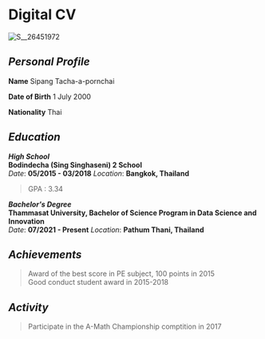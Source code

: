 # Digital CV

![S__26451972](https://user-images.githubusercontent.com/95371748/144287952-ba1aba40-5e6b-46b5-8d13-cacff396f55e.jpg)

## _Personal Profile_
**Name** Sipang Tacha-a-pornchai

**Date of Birth** 1 July 2000

**Nationality** Thai

## _Education_

**_High School_**<br>
**Bodindecha (Sing Singhaseni) 2 School**<br>
_Date_: **05/2015 - 03/2018**  _Location_: **Bangkok, Thailand**<br>
> GPA : 3.34

**_Bachelor's Degree_**<br>
**Thammasat University, Bachelor of Science Program in Data Science and Innovation**<br>
_Date_: **07/2021 - Present**  _Location_: **Pathum Thani, Thailand**

## _Achievements_

> Award of the best score in PE subject, 100 points in 2015<br>
> Good conduct student award in 2015-2018

## _Activity_

> Participate in the A-Math Championship comptition in 2017
